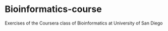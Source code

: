 # Bioinformatics-course
Exercises of the Coursera class of Bioinformatics at University of San Diego
